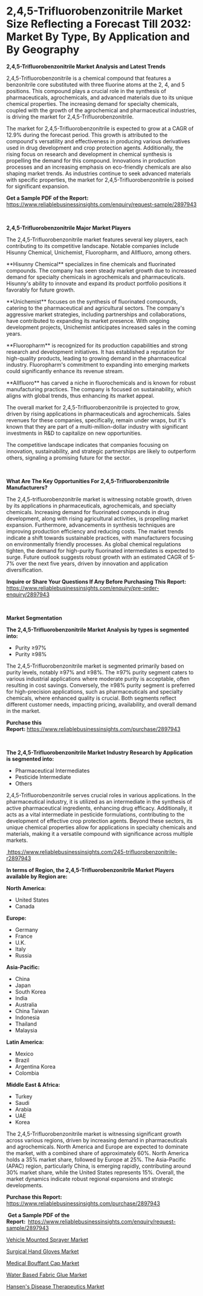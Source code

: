 <p><h1>2,4,5-Trifluorobenzonitrile Market Size Reflecting a Forecast Till 2032: Market By Type, By Application and By Geography</h1></p><p><strong>2,4,5-Trifluorobenzonitrile Market Analysis and Latest Trends</strong></p>
<p><p>2,4,5-Trifluorobenzonitrile is a chemical compound that features a benzonitrile core substituted with three fluorine atoms at the 2, 4, and 5 positions. This compound plays a crucial role in the synthesis of pharmaceuticals, agrochemicals, and advanced materials due to its unique chemical properties. The increasing demand for specialty chemicals, coupled with the growth of the agrochemical and pharmaceutical industries, is driving the market for 2,4,5-Trifluorobenzonitrile.</p><p>The market for 2,4,5-Trifluorobenzonitrile is expected to grow at a CAGR of 12.9% during the forecast period. This growth is attributed to the compound's versatility and effectiveness in producing various derivatives used in drug development and crop protection agents. Additionally, the rising focus on research and development in chemical synthesis is propelling the demand for this compound. Innovations in production processes and an increasing emphasis on eco-friendly chemicals are also shaping market trends. As industries continue to seek advanced materials with specific properties, the market for 2,4,5-Trifluorobenzonitrile is poised for significant expansion.</p></p>
<p><strong>Get a Sample PDF of the Report:&nbsp;</strong> <a href="https://www.reliablebusinessinsights.com/enquiry/request-sample/2897943?utm_campaign=1121&utm_medium=2&utm_source=Github&utm_content=ia&utm_term=15032025&utm_id=245-trifluorobenzonitrile">https://www.reliablebusinessinsights.com/enquiry/request-sample/2897943</a></p>
<p>&nbsp;</p>
<p><strong>2,4,5-Trifluorobenzonitrile Major Market Players</strong></p>
<p><p>The 2,4,5-Trifluorobenzonitrile market features several key players, each contributing to its competitive landscape. Notable companies include Hisunny Chemical, Unichemist, Fluoropharm, and AIIfluoro, among others.</p><p>**Hisunny Chemical** specializes in fine chemicals and fluorinated compounds. The company has seen steady market growth due to increased demand for specialty chemicals in agrochemicals and pharmaceuticals. Hisunny's ability to innovate and expand its product portfolio positions it favorably for future growth.</p><p>**Unichemist** focuses on the synthesis of fluorinated compounds, catering to the pharmaceutical and agricultural sectors. The company's aggressive market strategies, including partnerships and collaborations, have contributed to expanding its market presence. With ongoing development projects, Unichemist anticipates increased sales in the coming years.</p><p>**Fluoropharm** is recognized for its production capabilities and strong research and development initiatives. It has established a reputation for high-quality products, leading to growing demand in the pharmaceutical industry. Fluoropharm's commitment to expanding into emerging markets could significantly enhance its revenue stream.</p><p>**AIIfluoro** has carved a niche in fluorochemicals and is known for robust manufacturing practices. The company is focused on sustainability, which aligns with global trends, thus enhancing its market appeal. </p><p>The overall market for 2,4,5-Trifluorobenzonitrile is projected to grow, driven by rising applications in pharmaceuticals and agrochemicals. Sales revenues for these companies, specifically, remain under wraps, but it's known that they are part of a multi-million-dollar industry with significant investments in R&D to capitalize on new opportunities.</p><p>The competitive landscape indicates that companies focusing on innovation, sustainability, and strategic partnerships are likely to outperform others, signaling a promising future for the sector.</p></p>
<p>&nbsp;</p>
<p><strong>What Are The Key Opportunities For 2,4,5-Trifluorobenzonitrile Manufacturers?</strong></p>
<p><p>The 2,4,5-trifluorobenzonitrile market is witnessing notable growth, driven by its applications in pharmaceuticals, agrochemicals, and specialty chemicals. Increasing demand for fluorinated compounds in drug development, along with rising agricultural activities, is propelling market expansion. Furthermore, advancements in synthesis techniques are improving production efficiency and reducing costs. The market trends indicate a shift towards sustainable practices, with manufacturers focusing on environmentally friendly processes. As global chemical regulations tighten, the demand for high-purity fluorinated intermediates is expected to surge. Future outlook suggests robust growth with an estimated CAGR of 5-7% over the next five years, driven by innovation and application diversification.</p></p>
<p><strong>Inquire or Share Your Questions If Any Before Purchasing This Report:</strong> <a href="https://www.reliablebusinessinsights.com/enquiry/pre-order-enquiry/2897943?utm_campaign=1121&utm_medium=2&utm_source=Github&utm_content=ia&utm_term=15032025&utm_id=245-trifluorobenzonitrile">https://www.reliablebusinessinsights.com/enquiry/pre-order-enquiry/2897943</a></p>
<p>&nbsp;</p>
<p><strong>Market Segmentation</strong></p>
<p><strong>The 2,4,5-Trifluorobenzonitrile Market Analysis by types is segmented into:</strong></p>
<p><ul><li>Purity ≥97%</li><li>Purity ≥98%</li></ul></p>
<p><p>The 2,4,5-Trifluorobenzonitrile market is segmented primarily based on purity levels, notably ≥97% and ≥98%. The ≥97% purity segment caters to various industrial applications where moderate purity is acceptable, often resulting in cost savings. Conversely, the ≥98% purity segment is preferred for high-precision applications, such as pharmaceuticals and specialty chemicals, where enhanced quality is crucial. Both segments reflect different customer needs, impacting pricing, availability, and overall demand in the market.</p></p>
<p><strong>Purchase this Report:&nbsp;</strong><a href="https://www.reliablebusinessinsights.com/purchase/2897943?utm_campaign=1121&utm_medium=2&utm_source=Github&utm_content=ia&utm_term=15032025&utm_id=245-trifluorobenzonitrile">https://www.reliablebusinessinsights.com/purchase/2897943</a></p>
<p>&nbsp;</p>
<p><strong>The 2,4,5-Trifluorobenzonitrile Market Industry Research by Application is segmented into:</strong></p>
<p><ul><li>Pharmaceutical Intermediates</li><li>Pesticide Intermediate</li><li>Others</li></ul></p>
<p><p>2,4,5-Trifluorobenzonitrile serves crucial roles in various applications. In the pharmaceutical industry, it is utilized as an intermediate in the synthesis of active pharmaceutical ingredients, enhancing drug efficacy. Additionally, it acts as a vital intermediate in pesticide formulations, contributing to the development of effective crop protection agents. Beyond these sectors, its unique chemical properties allow for applications in specialty chemicals and materials, making it a versatile compound with significance across multiple markets.</p></p>
<p><a href="https://www.reliablebusinessinsights.com/245-trifluorobenzonitrile-r2897943?utm_campaign=1121&utm_medium=2&utm_source=Github&utm_content=ia&utm_term=15032025&utm_id=245-trifluorobenzonitrile">&nbsp;https://www.reliablebusinessinsights.com/245-trifluorobenzonitrile-r2897943</a></p>
<p><strong>In terms of Region, the 2,4,5-Trifluorobenzonitrile Market Players available by Region are:</strong></p>
<p>
    <p> <strong> North America: </strong>
        <ul>
            <li>United States</li>
            <li>Canada</li>
        </ul>
        </p> 
    <p> <strong> Europe: </strong>
        <ul>
            <li>Germany</li>
            <li>France</li>
            <li>U.K.</li>
            <li>Italy</li>
            <li>Russia</li>
        </ul>
        </p> 
    <p> <strong> Asia-Pacific: </strong>
        <ul>
            <li>China</li>
            <li>Japan</li>
            <li>South Korea</li>
            <li>India</li>
            <li>Australia</li>
            <li>China Taiwan</li>
            <li>Indonesia</li>
            <li>Thailand</li>
            <li>Malaysia</li>
        </ul>
        </p> 
    <p> <strong> Latin America: </strong>
        <ul>
            <li>Mexico</li>
            <li>Brazil</li>
            <li>Argentina Korea</li>
            <li>Colombia</li>
        </ul>
        </p> 
    <p> <strong> Middle East & Africa: </strong>
        <ul>
            <li>Turkey</li>
            <li>Saudi</li>
            <li>Arabia</li>
            <li>UAE</li>
            <li>Korea</li>
        </ul>
    </p>
    </p>
<p><p>The 2,4,5-Trifluorobenzonitrile market is witnessing significant growth across various regions, driven by increasing demand in pharmaceuticals and agrochemicals. North America and Europe are expected to dominate the market, with a combined share of approximately 60%. North America holds a 35% market share, followed by Europe at 25%. The Asia-Pacific (APAC) region, particularly China, is emerging rapidly, contributing around 30% market share, while the United States represents 15%. Overall, the market dynamics indicate robust regional expansions and strategic developments.</p></p>
<p><strong>Purchase this Report: </strong><a href="https://www.reliablebusinessinsights.com/purchase/2897943?utm_campaign=1121&utm_medium=2&utm_source=Github&utm_content=ia&utm_term=15032025&utm_id=245-trifluorobenzonitrile">https://www.reliablebusinessinsights.com/purchase/2897943</a></p>
<p>&nbsp;<strong>Get a Sample PDF of the Report:&nbsp;&nbsp;</strong><a href="https://www.reliablebusinessinsights.com/enquiry/request-sample/2897943?utm_campaign=1121&utm_medium=2&utm_source=Github&utm_content=ia&utm_term=15032025&utm_id=245-trifluorobenzonitrile">https://www.reliablebusinessinsights.com/enquiry/request-sample/2897943</a></p>
<p><strong></strong></p>
<p><p><a href="https://github.com/avikalitesjj/Market-Research-Report-List-1/blob/main/vehicle-mounted-sprayer-market.md?utm_campaign=1121&utm_medium=2&utm_source=Github&utm_content=ia&utm_term=15032025&utm_id=245-trifluorobenzonitrile">Vehicle Mounted Sprayer Market</a></p><p><a href="https://github.com/amramcocosxa/Market-Research-Report-List-1/blob/main/surgical-hand-gloves-market.md?utm_campaign=1121&utm_medium=2&utm_source=Github&utm_content=ia&utm_term=15032025&utm_id=245-trifluorobenzonitrile">Surgical Hand Gloves Market</a></p><p><a href="https://github.com/ceneabiruk11/Market-Research-Report-List-1/blob/main/medical-bouffant-cap-market.md?utm_campaign=1121&utm_medium=2&utm_source=Github&utm_content=ia&utm_term=15032025&utm_id=245-trifluorobenzonitrile">Medical Bouffant Cap Market</a></p><p><a href="https://github.com/ioniafidian4/Market-Research-Report-List-1/blob/main/water-based-fabric-glue-market.md?utm_campaign=1121&utm_medium=2&utm_source=Github&utm_content=ia&utm_term=15032025&utm_id=245-trifluorobenzonitrile">Water Based Fabric Glue Market</a></p><p><a href="https://github.com/nkomdaumis16/Market-Research-Report-List-1/blob/main/hansens-disease-therapeutics-market.md?utm_campaign=1121&utm_medium=2&utm_source=Github&utm_content=ia&utm_term=15032025&utm_id=245-trifluorobenzonitrile">Hansen's Disease Therapeutics Market</a></p></p>